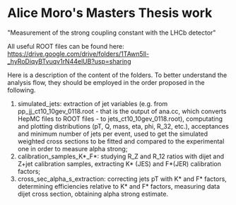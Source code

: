 # Alice Moro's Masters Thesis work

"Measurement of the strong coupling constant with the LHCb detector"

All useful ROOT files can be found here: https://drive.google.com/drive/folders/1TAwn5ll-_hyRoDiqyBTvuqv1rN44elUB?usp=sharing

Here is a description of the content of the folders. To better understand the analysis flow, they should be employed in the order proposed in the following.

1. simulated_jets: extraction of jet variables (e.g. from pp_jj_ct10_10gev_0118.root - that is the output of ana.cc, which converts HepMC files to ROOT files - to jets_ct10_10gev_0118.root), computating and plotting distributions (pT, Q, mass, eta, phi, R_32, etc.), acceptances and minimum number of jets per event, used to get the simulated weighted cross sections to be fitted and compared to the experimental one in order to measure alpha strong;
2. calibration_samples_K*_F*: studying R_Z and R_12 ratios with dijet and Z+jet calibration samples, extracting K* (JES) and F*(JER) calibration factors;
3. cross_sec_alpha_s_extraction: correcting jets pT with K* and F* factors, determining efficiencies relative to K* and F* factors, measuring data dijet cross section, obtaining alpha strong estimate.
